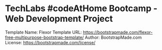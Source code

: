 # TechLabs #codeAtHome Bootcamp - Web Development Project

Template Name: Flexor
Template URL: https://bootstrapmade.com/flexor-free-multipurpose-bootstrap-template/
Author: BootstrapMade.com
License: https://bootstrapmade.com/license/
